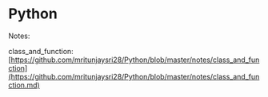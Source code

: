 # Python

Notes:  
  
class_and_function: [https://github.com/mritunjaysri28/Python/blob/master/notes/class_and_function](https://github.com/mritunjaysri28/Python/blob/master/notes/class_and_function.md)
